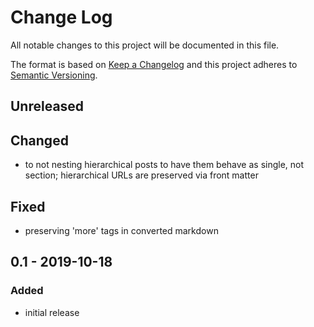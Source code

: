# Change Log
All notable changes to this project will be documented in this file.

The format is based on [Keep a Changelog](http://keepachangelog.com/) 
and this project adheres to [Semantic Versioning](http://semver.org/).

## Unreleased

## Changed
- to not nesting hierarchical posts to have them behave as single, not section; hierarchical URLs are preserved via front matter

## Fixed
- preserving 'more' tags in converted markdown 

## 0.1 - 2019-10-18

### Added
 - initial release